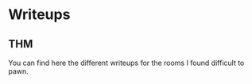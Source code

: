 # Writeups

## THM
You can find here the different writeups for the rooms I found difficult to pawn.
